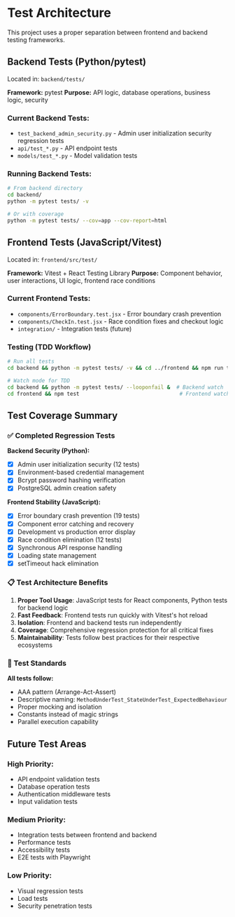 # Test Architecture

This project uses a proper separation between frontend and backend testing frameworks.

## Backend Tests (Python/pytest)

Located in: `backend/tests/`

**Framework:** pytest
**Purpose:** API logic, database operations, business logic, security

### Current Backend Tests:
- `test_backend_admin_security.py` - Admin user initialization security regression tests
- `api/test_*.py` - API endpoint tests  
- `models/test_*.py` - Model validation tests

### Running Backend Tests:
```bash
# From backend directory
cd backend/
python -m pytest tests/ -v

# Or with coverage
python -m pytest tests/ --cov=app --cov-report=html
```

## Frontend Tests (JavaScript/Vitest)

Located in: `frontend/src/test/`

**Framework:** Vitest + React Testing Library
**Purpose:** Component behavior, user interactions, UI logic, frontend race conditions

### Current Frontend Tests:
- `components/ErrorBoundary.test.jsx` - Error boundary crash prevention
- `components/CheckIn.test.jsx` - Race condition fixes and checkout logic
- `integration/` - Integration tests (future)

### Testing (TDD Workflow)
```bash
# Run all tests
cd backend && python -m pytest tests/ -v && cd ../frontend && npm run test:run

# Watch mode for TDD
cd backend && python -m pytest tests/ --looponfail &  # Backend watch
cd frontend && npm test                                # Frontend watch
```

## Test Coverage Summary

### ✅ Completed Regression Tests

**Backend Security (Python):**
- [x] Admin user initialization security (12 tests)
- [x] Environment-based credential management
- [x] Bcrypt password hashing verification
- [x] PostgreSQL admin creation safety

**Frontend Stability (JavaScript):**
- [x] Error boundary crash prevention (19 tests)
- [x] Component error catching and recovery
- [x] Development vs production error display
- [x] Race condition elimination (12 tests)
- [x] Synchronous API response handling
- [x] Loading state management
- [x] setTimeout hack elimination

### 📋 Test Architecture Benefits

1. **Proper Tool Usage**: JavaScript tests for React components, Python tests for backend logic
2. **Fast Feedback**: Frontend tests run quickly with Vitest's hot reload
3. **Isolation**: Frontend and backend tests run independently
4. **Coverage**: Comprehensive regression protection for all critical fixes
5. **Maintainability**: Tests follow best practices for their respective ecosystems

### 🎯 Test Standards

**All tests follow:**
- AAA pattern (Arrange-Act-Assert)
- Descriptive naming: `MethodUnderTest_StateUnderTest_ExpectedBehaviour`
- Proper mocking and isolation
- Constants instead of magic strings
- Parallel execution capability

## Future Test Areas

### High Priority:
- API endpoint validation tests
- Database operation tests  
- Authentication middleware tests
- Input validation tests

### Medium Priority:
- Integration tests between frontend and backend
- Performance tests
- Accessibility tests
- E2E tests with Playwright

### Low Priority:
- Visual regression tests
- Load tests
- Security penetration tests